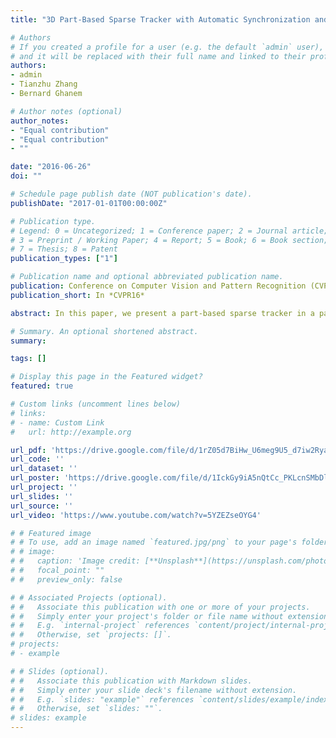 ```yaml
---
title: "3D Part-Based Sparse Tracker with Automatic Synchronization and Registration"

# Authors
# If you created a profile for a user (e.g. the default `admin` user), write the username (folder name) here 
# and it will be replaced with their full name and linked to their profile.
authors:
- admin
- Tianzhu Zhang
- Bernard Ghanem

# Author notes (optional)
author_notes:
- "Equal contribution"
- "Equal contribution"
- ""

date: "2016-06-26"
doi: ""

# Schedule page publish date (NOT publication's date).
publishDate: "2017-01-01T00:00:00Z"

# Publication type.
# Legend: 0 = Uncategorized; 1 = Conference paper; 2 = Journal article;
# 3 = Preprint / Working Paper; 4 = Report; 5 = Book; 6 = Book section;
# 7 = Thesis; 8 = Patent
publication_types: ["1"]

# Publication name and optional abbreviated publication name.
publication: Conference on Computer Vision and Pattern Recognition (CVPR16), IEEE
publication_short: In *CVPR16*

abstract: ​In this paper, we present a part-based sparse tracker in a particle filter framework where both the motion and appearance model are formulated in 3D. The motion model is adaptive and directed according to a simple yet powerful occlusion handling paradigm, which is intrinsically fused in the motion model. Also, since 3D trackers are sensitive to synchronization and registration noise in the RGB and depth streams, we propose automated methods to solve these two issues. Extensive experiments are conducted on a popular RGBD tracking benchmark, which demonstrate that our tracker can achieve superior results, outperforming many other recent and state-of-the-art RGBD trackers.

# Summary. An optional shortened abstract.
summary: 

tags: []

# Display this page in the Featured widget?
featured: true

# Custom links (uncomment lines below)
# links:
# - name: Custom Link
#   url: http://example.org

url_pdf: 'https://drive.google.com/file/d/1rZ05d7BiHw_U6meg9U5_d7iw2RyaVOgJ/view?usp=sharing'
url_code: ''
url_dataset: ''
url_poster: 'https://drive.google.com/file/d/1IckGy9iA5nQtCc_PKLcnSMbDl2cxyfDi/view?usp=sharing'
url_project: ''
url_slides: ''
url_source: ''
url_video: 'https://www.youtube.com/watch?v=5YZEZseOYG4'

# # Featured image
# # To use, add an image named `featured.jpg/png` to your page's folder. 
# # image:
# #   caption: 'Image credit: [**Unsplash**](https://unsplash.com/photos/pLCdAaMFLTE)'
# #   focal_point: ""
# #   preview_only: false

# # Associated Projects (optional).
# #   Associate this publication with one or more of your projects.
# #   Simply enter your project's folder or file name without extension.
# #   E.g. `internal-project` references `content/project/internal-project/index.md`.
# #   Otherwise, set `projects: []`.
# projects:
# - example

# # Slides (optional).
# #   Associate this publication with Markdown slides.
# #   Simply enter your slide deck's filename without extension.
# #   E.g. `slides: "example"` references `content/slides/example/index.md`.
# #   Otherwise, set `slides: ""`.
# slides: example
---
```


<!-- {{% callout note %}}
Click the *Cite* button above to demo the feature to enable visitors to import publication metadata into their reference management software.
{{% /callout %}}

{{% callout note %}}
Create your slides in Markdown - click the *Slides* button to check out the example.
{{% /callout %}} -->

<!-- Supplementary material can be found [here](https://www.youtube.com/watch?v=5YZEZseOYG4). -->
